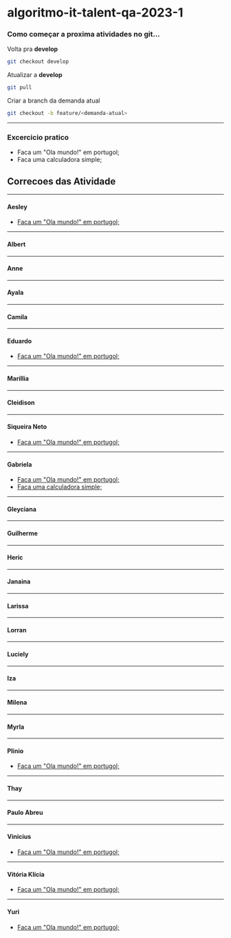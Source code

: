 # algoritmo-it-talent-qa-2023-1

### Como começar a proxima atividades no git...

Volta pra **develop**
```bash
git checkout develop
```

Atualizar a **develop**
```bash
git pull
```

Criar a branch da demanda atual
```bash
git checkout -b feature/<demanda-atual>
```

---

### Excercicio pratico

- Faca um "Ola mundo!" em portugol;
- Faca uma calculadora simple;


## Correcoes das Atividade

---
#### Aesley
- [Faca um "Ola mundo!" em portugol;](https://github.com/mickhill-qa/algoritmo-it-talent-qa-2023-1/pull/18)

---
#### Albert

---
#### Anne

---
#### Ayala

---
#### Camila

---
#### Eduardo
- [Faca um "Ola mundo!" em portugol;](https://github.com/mickhill-qa/algoritmo-it-talent-qa-2023-1/pull/4)

---
#### Marillia

---
#### Cleidison

---
#### Siqueira Neto
- [Faca um "Ola mundo!" em portugol;](https://github.com/mickhill-qa/algoritmo-it-talent-qa-2023-1/pull/2)

---
#### Gabriela
- [Faca um "Ola mundo!" em portugol;](https://github.com/mickhill-qa/algoritmo-it-talent-qa-2023-1/pull/7)
- [Faca uma calculadora simple;](https://github.com/mickhill-qa/algoritmo-it-talent-qa-2023-1/pull/34)

---
#### Gleyciana

---
#### Guilherme

---
#### Heric

---
#### Janaina

---
#### Larissa

---
#### Lorran

---
#### Luciely

---
#### Iza

---
#### Milena

---
#### Myrla

---
#### Plinio
- [Faca um "Ola mundo!" em portugol;](https://github.com/mickhill-qa/algoritmo-it-talent-qa-2023-1/pull/3)

---
#### Thay

---
#### Paulo Abreu

---
#### Vinicius
- [Faca um "Ola mundo!" em portugol;](https://github.com/mickhill-qa/algoritmo-it-talent-qa-2023-1/pull/14)

---
#### Vitória Klícia
- [Faca um "Ola mundo!" em portugol;](https://github.com/mickhill-qa/algoritmo-it-talent-qa-2023-1/pull/8)

---
#### Yuri
- [Faca um "Ola mundo!" em portugol;](https://github.com/mickhill-qa/algoritmo-it-talent-qa-2023-1/pull/5)
